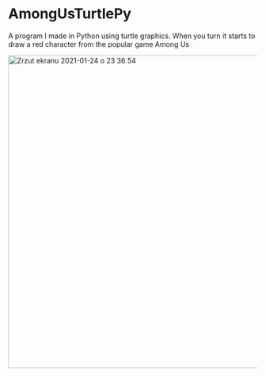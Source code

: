 # AmongUsTurtlePy
A program I made in Python using turtle graphics. When you turn it starts to draw a red character from the popular game Among Us

<img width="631" alt="Zrzut ekranu 2021-01-24 o 23 36 54" src="https://user-images.githubusercontent.com/61871308/105645986-86d64d80-5e9d-11eb-8663-7d6097e56bea.png">

